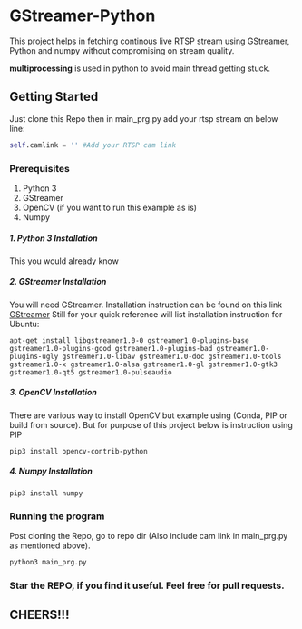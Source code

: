 # GStreamer-Python

This project helps in fetching continous live RTSP stream using GStreamer, Python and numpy without compromising on stream quality. 

**multiprocessing** is used in python to avoid main thread getting stuck.

## Getting Started

Just clone this Repo then in main_prg.py add your rtsp stream on below line:

```python
self.camlink = '' #Add your RTSP cam link
```

### Prerequisites

1. Python 3
2. GStreamer
3. OpenCV (if you want to run this example as is)
4. Numpy

##### 1. Python 3 Installation
This you would already know

##### 2. GStreamer Installation
You will need GStreamer. Installation instruction can be found on this link [GStreamer](https://gstreamer.freedesktop.org/download/)
Still for your quick reference will list installation instruction for Ubuntu:

```
apt-get install libgstreamer1.0-0 gstreamer1.0-plugins-base gstreamer1.0-plugins-good gstreamer1.0-plugins-bad gstreamer1.0-plugins-ugly gstreamer1.0-libav gstreamer1.0-doc gstreamer1.0-tools gstreamer1.0-x gstreamer1.0-alsa gstreamer1.0-gl gstreamer1.0-gtk3 gstreamer1.0-qt5 gstreamer1.0-pulseaudio
```

##### 3. OpenCV Installation
There are various way to install OpenCV but example using (Conda, PIP or build from source). But for purpose of this project below is instruction using PIP

```
pip3 install opencv-contrib-python
```

##### 4. Numpy Installation
```
pip3 install numpy
```

### Running the program

Post cloning the Repo, go to repo dir (Also include cam link in main_prg.py as mentioned above).

```python
python3 main_prg.py
```


### Star the REPO, if you find it useful. Feel free for pull requests.
## CHEERS!!! 

